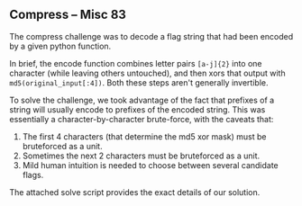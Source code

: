 ## Compress – Misc 83

The compress challenge was to decode a flag string that had been encoded by a given python function.

In brief, the encode function combines letter pairs `[a-j]{2}` into one character (while leaving others untouched), and then xors that output with `md5(original_input[:4])`. Both these steps aren't generally invertible.

To solve the challenge, we took advantage of the fact that prefixes of a string will usually encode to prefixes of the encoded string. This was essentially a character-by-character brute-force, with the caveats that:

1. The first 4 characters (that determine the md5 xor mask) must be bruteforced as a unit.
2. Sometimes the next 2 characters must be bruteforced as a unit.
3. Mild human intuition is needed to choose between several candidate flags.

The attached solve script provides the exact details of our solution.
